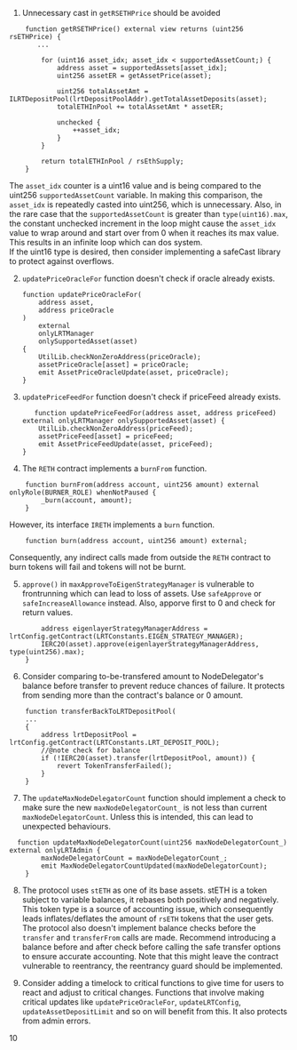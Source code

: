 1. Unnecessary cast in `getRSETHPrice` should be avoided 
```
    function getRSETHPrice() external view returns (uint256 rsETHPrice) {
       ...

        for (uint16 asset_idx; asset_idx < supportedAssetCount;) {
            address asset = supportedAssets[asset_idx];
            uint256 assetER = getAssetPrice(asset);

            uint256 totalAssetAmt = ILRTDepositPool(lrtDepositPoolAddr).getTotalAssetDeposits(asset);
            totalETHInPool += totalAssetAmt * assetER;

            unchecked {
                ++asset_idx;
            }
        }

        return totalETHInPool / rsEthSupply;
    }
```
The `asset_idx` counter is a uint16 value and is being compared to the uint256 `supportedAssetCount` variable. In making this comparison, the `asset_idx` is repeatedly casted into uint256, which is unnecessary. 
Also, in the rare case that the `supportedAssetCount` is greater than `type(uint16).max`, the constant unchecked increment in the loop might cause the `asset_idx` value to wrap around and start over from 0 when it reaches its max value. This results in an infinite loop which can dos system.  
If the uint16 type is desired, then consider implementing a safeCast library to protect against overflows. 

2. `updatePriceOracleFor` function doesn't check if oracle already exists.
    ```
    function updatePriceOracleFor(
        address asset,
        address priceOracle
    )
        external
        onlyLRTManager
        onlySupportedAsset(asset)
    {
        UtilLib.checkNonZeroAddress(priceOracle);
        assetPriceOracle[asset] = priceOracle;
        emit AssetPriceOracleUpdate(asset, priceOracle);
    }
    ```

3. `updatePriceFeedFor` function doesn't check if priceFeed already exists.
    ```
       function updatePriceFeedFor(address asset, address priceFeed) external onlyLRTManager onlySupportedAsset(asset) {
        UtilLib.checkNonZeroAddress(priceFeed);
        assetPriceFeed[asset] = priceFeed;
        emit AssetPriceFeedUpdate(asset, priceFeed);
    }

4. The `RETH` contract implements a `burnFrom` function.

```
    function burnFrom(address account, uint256 amount) external onlyRole(BURNER_ROLE) whenNotPaused {
        _burn(account, amount);
    }
```
However, its interface `IRETH` implements a `burn` function. 

```
    function burn(address account, uint256 amount) external;
```
Consequently, any indirect calls made from outside the `RETH` contract to burn tokens will fail and tokens will not be burnt.

5. `approve()` in `maxApproveToEigenStrategyManager` is vulnerable to frontrunning which can lead to loss of assets. Use `safeApprove` or `safeIncreaseAllowance` instead. Also, apporve first to 0 and check for return values.

```
        address eigenlayerStrategyManagerAddress = lrtConfig.getContract(LRTConstants.EIGEN_STRATEGY_MANAGER);
        IERC20(asset).approve(eigenlayerStrategyManagerAddress, type(uint256).max);
    }
```

6. Consider comparing to-be-transfered amount to NodeDelegator's balance before transfer to prevent reduce chances of failure.
It protects from sending more than the contract's balance or 0 amount.
```
    function transferBackToLRTDepositPool(
    ...
    {
        address lrtDepositPool = lrtConfig.getContract(LRTConstants.LRT_DEPOSIT_POOL);
        //@note check for balance
        if (!IERC20(asset).transfer(lrtDepositPool, amount)) {
            revert TokenTransferFailed();
        }
    }
```

7. The `updateMaxNodeDelegatorCount` function should implement a check to make sure the new `maxNodeDelegatorCount_` is not less than current `maxNodeDelegatorCount`. Unless this is intended, this can lead to unexpected behaviours.
```
  function updateMaxNodeDelegatorCount(uint256 maxNodeDelegatorCount_) external onlyLRTAdmin {
        maxNodeDelegatorCount = maxNodeDelegatorCount_;
        emit MaxNodeDelegatorCountUpdated(maxNodeDelegatorCount);
    }
```

8. The protocol uses `stETH` as one of its base assets. stETH is a token subject to variable balances, it rebases both positively and negatively. This token type is a source of accounting issue, which consequently leads inflates/deflates the amount of `rsETH` tokens that the user gets. The protocol also doesn't implement balance checks before the `transfer` and `transferFrom` calls are made. Recommend introducing a balance before and after check before calling the safe transfer options to ensure accurate accounting. Note that this might leave the contract vulnerable to reentrancy, the reentrancy guard should be implemented.

9. Consider adding a timelock to critical functions to give time for users to react and adjust to critical changes. Functions that involve making critical updates like `updatePriceOracleFor`, `updateLRTConfig`, `updateAssetDepositLimit` and so on will benefit from this. It also protects from admin errors.

10 